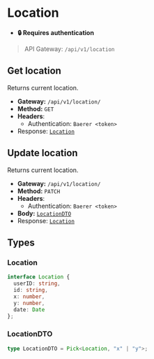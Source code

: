 # Location
* **🔒 Requires authentication**
> API Gateway: `/api/v1/location`

## Get location
Returns current location.
* **Gateway:** `/api/v1/location/`
* **Method:** `GET`
* **Headers**:
  * Authentication: `Baerer <token>`
* Response: [`Location`](#location)

## Update location
Returns current location.
* **Gateway:** `/api/v1/location/`
* **Method:** `PATCH`
* **Headers**:
  * Authentication: `Baerer <token>`
* **Body:** [`LocationDTO`](#locationdto)
* Response: [`Location`](#location)


## Types
### Location
```typescript
interface Location {
  userID: string,
  id: string,
  x: number,
  y: number, 
  date: Date
};
```

### LocationDTO
```typescript
type LocationDTO = Pick<Location, "x" | "y">;
```
